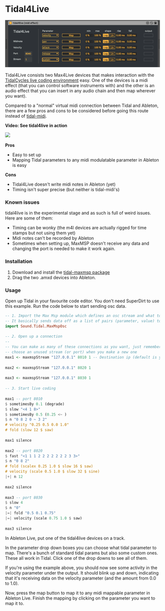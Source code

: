 # Tidal4Live
![](tidal4live.png)

Tidal4Live consists two Max4Live devices that makes interaction with the
[TidalCycles live coding environment](http://tidalcycles.org/) easy. One of the devices is a midi effect (that you can control software instruments with) and the other is an audio effect that you can insert in any audio chain and then map wherever you want).

Compared to a "normal" virtual midi connection between Tidal and Ableton, there
are a few pros and cons to be considered before going this route instead of
[tidal-midi](https://github.com/tidalcycles/tidal-midi).

**Video: See tidal4live in action**

[![](http://img.youtube.com/vi/nikrnjIup5M/0.jpg)](https://youtu.be/R_NFiOVosno)

**Pros**
* Easy to set up
* Mapping Tidal parameters to any midi modulatable parameter in Ableton is easy

**Cons**
* Tidal4Live doesn't write midi notes in Ableton (yet)
* Timing isn't super precise (but neither is tidal-midi's)

### Known issues
tidal4live is in the experimental stage and as such is full of weird issues.
Here are some of them:

* Timing can be wonky (the m4l devices are actually rigged for time stamps but
  not using them yet)
* Midi notes can't be recorded by Ableton
* Sometimes when setting up, MaxMSP doesn't receive any data and changing the
  port is needed to make it work again.

### Installation

1. Download and install the [tidal-maxmsp package](https://github.com/madskjeldgaard/tidal-maxmsp)
2. Drag the two .amxd devices into Ableton.

### Usage

Open up Tidal in your favourite code editor. You don't need SuperDirt to use this example. Run the code below to start sending osc data.

```haskell
-- 1. Import the Max Msp module which defines an osc stream and what to send + how
-- It basically sends data off as a list of pairs (parameter, value) to the url /fromTidal/<streamNumber> 
import Sound.Tidal.MaxMspOsc

-- 2. Open up a connection
--
-- You can make as many of these connections as you want, just remember to
-- choose an unused stream (or port) when you make a new one
max1 <- maxmspStream "127.0.0.1" 8010 1 -- Destination ip (default is your own computer), port and streamNumber

max2 <- maxmspStream "127.0.0.1" 8020 1 

max3 <- maxmspStream "127.0.0.1" 8030 1

-- 3. Start live coding

max1 -- port 8010
$ sometimesBy 0.1 (degrade)
$ slow "<4 1 8>" 
$ sometimesBy 0.5 (0.25 <~ )
$ n "0 8 2 0 ~ 3 2" 
# velocity "0.25 0.5 0.0 1.0"
# fold (slow 12 $ saw)

max1 silence

max2 -- port 8020
$ fast "<1 1 1 2 2 2 2 2 2 2 3 3>"
$ n "0 8 2"
# fold (scalex 0.25 1.0 $ slow 16 $ saw)
# velocity (scale 0.5 1.0 $ slow 32 $ sine)
|+| n 12

max2 silence

max3 -- port 8030
$ slow 4
$ n "0"
|=| fold "0.5 0.1 0.75"
|=| velocity (scale 0.75 1.0 $ saw)

max3 silence
```

In Ableton Live, put one of the tidal4live devices on a track. 

In the parameter drop down boxes you can choose what tidal parameter to map. There's a bunch of standard tidal params but also some custom ones. These all work in Tidal. Click one of the drop downs to see all of them.

If you're using the example above, you should now see some activity in the velocity parameter under the output. It should blink up and down, indicating that it's receiving data on the velocity parameter (and the amount from 0.0 to 1.0).

Now, press the map button to map it to any midi mappable parameter in Ableton Live. Finish the mapping by clicking on the parameter you want to map it to.

